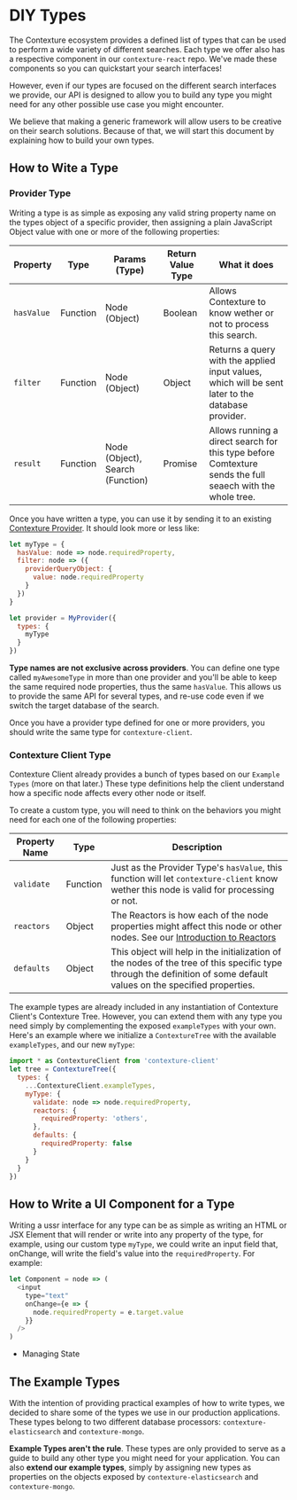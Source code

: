 ﻿# DIY Types

The Contexture ecosystem provides a defined list of types that can be
used to perform a wide variety of different searches. Each type we
offer also has a respective component in our `contexture-react` repo.
We've made these components so you can quickstart your search interfaces!

However, even if our types are focused on the different search interfaces
we provide, our API is designed to allow you to build any type you might need
for any other possible use case you might encounter.

We believe that making a generic framework will allow users to be
creative on their search solutions. Because of that, we will start this
document by explaining how to build your own types.

## How to Wite a Type

### Provider Type

Writing a type is as simple as exposing any valid string property name
on the types object of a specific provider, then assigning a plain
JavaScript Object value with one or more of the following properties:

| Property | Type | Params (Type) | Return Value Type | What it does |
| --- | --- | --- | --- | --- |
| `hasValue` | Function | Node (Object) | Boolean | Allows Contexture to know wether or not to process this search. |
| `filter` | Function | Node (Object) | Object | Returns a query with the applied input values, which will be sent later to the database provider. |
| `result` | Function | Node (Object), Search (Function) | Promise | Allows running a direct search for this type before Comtexture sends the full seaech with the whole tree. |

Once you have written a type, you can use it by sending it to an
existing [Contexture Provider](../querying/available-providers.md). It
should look more or less like:

```javascript
let myType = {
  hasValue: node => node.requiredProperty,
  filter: node => ({
    providerQueryObject: {
      value: node.requiredProperty
    }
  })
}

let provider = MyProvider({
  types: {
    myType
  }
})
```

**Type names are not exclusive across providers**. You can define one
type called `myAwesomeType` in more than one provider and you'll be
able to keep the same required node properties, thus the same
`hasValue`. This allows us to provide the same API for several types,
and re-use code even if we switch the target database of the search.

Once you have a provider type defined for one or more providers, you
should write the same type for `contexture-client`.

### Contexture Client Type

Contexture Client already provides a bunch of types based on our
`Example Types` (more on that later.) These type definitions help
the client understand how a specific node affects every other node or
itself.

To create a custom type, you will need to think on the behaviors you
might need for each one of the following properties:

| Property Name | Type | Description |
| --- | --- | --- |
| `validate` | Function | Just as the Provider Type's `hasValue`, this function will let `contexture-client` know wether this node is valid for processing or not. |
| `reactors` | Object | The Reactors is how each of the node properties might affect this node or other nodes. See our [Introduction to Reactors]() |
| `defaults` | Object | This object will help in the initialization of the nodes of the tree of this specific type through the definition of some default values on the specified properties. |

The example types are already included in any instantiation
of Contexture Client's Contexture Tree. However, you can extend them
with any type you need simply by complementing the exposed
`exampleTypes` with your own. Here's an example where we initialize
a `ContextureTree` with the available `exampleTypes`, and our new `myType`:

```javascript
import * as ContextureClient from 'contexture-client'
let tree = ContextureTree({
  types: {
    ...ContextureClient.exampleTypes,
    myType: {
      validate: node => node.requiredProperty,
      reactors: {
        requiredProperty: 'others',
      },
      defaults: {
        requiredProperty: false
      }
    }
  }
})
```

## How to Write a UI Component for a Type

Writing a ussr interface for any type can be as simple as writing an
HTML or JSX Element that will render or write into any property of the
type, for example, using our custom type `myType`, we could write an
input field that, onChange, will write the field's value into the
`requiredProperty`. For example:

```javascript
let Component = node => (
  <input
    type="text"
    onChange={e => {
      node.requiredProperty = e.target.value
    }}
  />
)
```

- Managing State

## The Example Types

With the intention of providing practical examples of how to write
types, we decided to share some of the types we use in our production
applications. These types belong to two different database processors:
`contexture-elasticsearch` and `contexture-mongo`.

**Example Types aren't the rule**. These types are only provided to
serve as a guide to build any other type you might need for your
application. You can also **extend our example types**, simply by
assigning new types as properties on the objects exposed by
`contexture-elasticsearch` and `contexture-mongo`.
